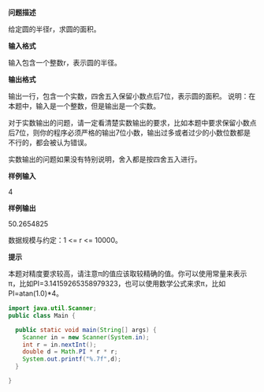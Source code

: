 **问题描述**

给定圆的半径r，求圆的面积。

**输入格式**

输入包含一个整数r，表示圆的半径。

**输出格式**

输出一行，包含一个实数，四舍五入保留小数点后7位，表示圆的面积。
说明：在本题中，输入是一个整数，但是输出是一个实数。

对于实数输出的问题，请一定看清楚实数输出的要求，比如本题中要求保留小数点后7位，则你的程序必须严格的输出7位小数，输出过多或者过少的小数位数都是不行的，都会被认为错误。

实数输出的问题如果没有特别说明，舍入都是按四舍五入进行。

**样例输入**

4

**样例输出**

50.2654825

数据规模与约定：1 <= r <= 10000。

**提示**

本题对精度要求较高，请注意π的值应该取较精确的值。你可以使用常量来表示π，比如PI=3.14159265358979323，也可以使用数学公式来求π，比如PI=atan(1.0)*4。



```java
import java.util.Scanner;
public class Main {

  public static void main(String[] args) {
    Scanner in = new Scanner(System.in);
    int r = in.nextInt();
    double d = Math.PI * r * r;
    System.out.printf("%.7f",d);
  }

}
```